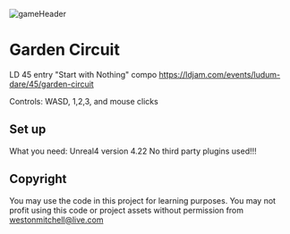 ![gameHeader](https://img.itch.zone/aW1nLzI1NTUyMzAucG5n/original/gE0lnd.png)

# Garden Circuit
LD 45 entry "Start with Nothing" compo
https://ldjam.com/events/ludum-dare/45/garden-circuit

Controls: WASD, 1,2,3, and mouse clicks

## Set up
What you need: Unreal4 version 4.22
No third party plugins used!!!

## Copyright
You may use the code in this project for learning purposes.
You may not profit using this code or project assets without permission from westonmitchell@live.com
